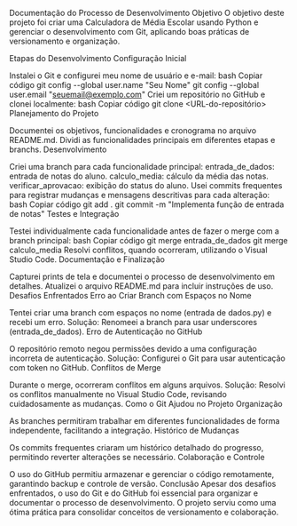 Documentação do Processo de Desenvolvimento
Objetivo
O objetivo deste projeto foi criar uma Calculadora de Média Escolar usando Python e gerenciar o desenvolvimento com Git, aplicando boas práticas de versionamento e organização.

Etapas do Desenvolvimento
Configuração Inicial

Instalei o Git e configurei meu nome de usuário e e-mail:
bash
Copiar código
git config --global user.name "Seu Nome"
git config --global user.email "seuemail@exemplo.com"
Criei um repositório no GitHub e clonei localmente:
bash
Copiar código
git clone <URL-do-repositório>
Planejamento do Projeto

Documentei os objetivos, funcionalidades e cronograma no arquivo README.md.
Dividi as funcionalidades principais em diferentes etapas e branchs.
Desenvolvimento

Criei uma branch para cada funcionalidade principal:
entrada_de_dados: entrada de notas do aluno.
calculo_media: cálculo da média das notas.
verificar_aprovacao: exibição do status do aluno.
Usei commits frequentes para registrar mudanças e mensagens descritivas para cada alteração:
bash
Copiar código
git add .
git commit -m "Implementa função de entrada de notas"
Testes e Integração

Testei individualmente cada funcionalidade antes de fazer o merge com a branch principal:
bash
Copiar código
git merge entrada_de_dados
git merge calculo_media
Resolvi conflitos, quando ocorreram, utilizando o Visual Studio Code.
Documentação e Finalização

Capturei prints de tela e documentei o processo de desenvolvimento em detalhes.
Atualizei o arquivo README.md para incluir instruções de uso.
Desafios Enfrentados
Erro ao Criar Branch com Espaços no Nome

Tentei criar uma branch com espaços no nome (entrada de dados.py) e recebi um erro.
Solução: Renomeei a branch para usar underscores (entrada_de_dados).
Erro de Autenticação no GitHub

O repositório remoto negou permissões devido a uma configuração incorreta de autenticação.
Solução: Configurei o Git para usar autenticação com token no GitHub.
Conflitos de Merge

Durante o merge, ocorreram conflitos em alguns arquivos.
Solução: Resolvi os conflitos manualmente no Visual Studio Code, revisando cuidadosamente as mudanças.
Como o Git Ajudou no Projeto
Organização

As branches permitiram trabalhar em diferentes funcionalidades de forma independente, facilitando a integração.
Histórico de Mudanças

Os commits frequentes criaram um histórico detalhado do progresso, permitindo reverter alterações se necessário.
Colaboração e Controle

O uso do GitHub permitiu armazenar e gerenciar o código remotamente, garantindo backup e controle de versão.
Conclusão
Apesar dos desafios enfrentados, o uso do Git e do GitHub foi essencial para organizar e documentar o processo de desenvolvimento. O projeto serviu como uma ótima prática para consolidar conceitos de versionamento e colaboração.
